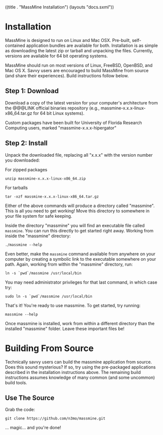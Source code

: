 ((title . "MassMine Installation")
 (layouts "docs.sxml"))

# Installation

MassMine is designed to run on Linux and Mac OSX. Pre-built, self-contained application bundles are available for both. Installation is as simple as downloading the latest zip or tarball and unpacking the files. Currently, versions are available for 64 bit operating systems.

MassMine should run on most versions of Linux, FreeBSD, OpenBSD, and Mac OS X. Savvy users are encouraged to build MassMine from source (and share their experiences). Build instructions follow below.

## Step 1: Download

Download a copy of the latest version for your computer's architecture from the @@@LINK official binaries repository (e.g., massmine-x.x.x-linux-x86_64.tar.gz for 64 bit Linux systems). 

<div class="hint">Custom packages have been built for University of Florida Research Computing users, marked "massmine-x.x.x-hipergator"</div>

## Step 2: Install

Unpack the downloaded file, replacing all "x.x.x" with the version number you downloaded:

For zipped packages

    unzip massmine-x.x.x-linux-x86_64.zip

For tarballs

    tar -xzf massmine-x.x.x-linux-x86_64.tar.gz

Either of the above commands will produce a directory called "massmine". This is all you need to get working! Move this directory to somewhere in your file system for safe keeping.

Inside the directory "massmine" you will find an executable file called `massmine`. You can run this directly to get started right away. Working from inside the "massmine" directory:

    ./massmine --help

Even better, make the `massmine` command available from anywhere on your computer by creating a symbolic link to the executable somewhere on your path. Again, working from within the "massmine" directory, run:

    ln -s `pwd`/massmine /usr/local/bin

You may need administrator privileges for that last command, in which case try:

    sudo ln -s `pwd`/massmine /usr/local/bin

That's it! You're ready to use massmine. To get started, try running:

    massmine --help

<div class="hint">Once massmine is installed, work from within a different directory than the installed "massmine" folder. Leave these important files be!</div>

# Building From Source

Technically savvy users can build the massmine application from source. Does this sound mysterious? If so, try using the pre-packaged applications described in the installation instructions above. The remaining build instructions assumes knowledge of many common (and some uncommon) build tools.

## Use The Source

Grab the code:

    git clone https://github.com/n3mo/massmine.git

... magic... and you're done!
